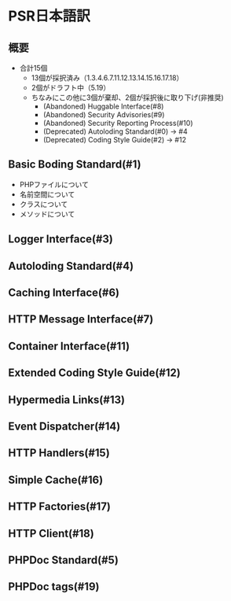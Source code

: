 # PSR日本語訳

## 概要
- 合計15個
  - 13個が採択済み（1.3.4.6.7.11.12.13.14.15.16.17.18）
  - 2個がドラフト中（5.19）
  - ちなみにこの他に3個が棄却、2個が採択後に取り下げ(非推奨)
    - (Abandoned) Huggable Interface(#8)
    - (Abandoned) Security Advisories(#9)
    - (Abandoned) Security Reporting Process(#10)
    - (Deprecated) Autoloding Standard(#0) -> #4
    - (Deprecated) Coding Style Guide(#2) -> #12

## Basic Boding Standard(#1)
- PHPファイルについて
- 名前空間について
- クラスについて
- メソッドについて

## Logger Interface(#3)
## Autoloding Standard(#4)
## Caching Interface(#6)
## HTTP Message Interface(#7)
## Container Interface(#11)
## Extended Coding Style Guide(#12)
## Hypermedia Links(#13)
## Event Dispatcher(#14)
## HTTP Handlers(#15)
## Simple Cache(#16)
## HTTP Factories(#17)
## HTTP Client(#18)
## PHPDoc Standard(#5)
## PHPDoc tags(#19)
